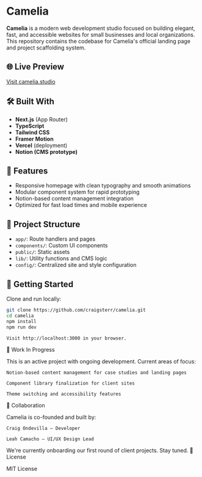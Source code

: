 # Camelia

**Camelia** is a modern web development studio focused on building elegant, fast, and accessible websites for small businesses and local organizations. This repository contains the codebase for Camelia's official landing page and project scaffolding system.

## 🌐 Live Preview

[Visit camelia.studio](https://camelia.work)

## 🛠️ Built With

- **Next.js** (App Router)
- **TypeScript**
- **Tailwind CSS**
- **Framer Motion**
- **Vercel** (deployment)
- **Notion (CMS prototype)**

## 🎨 Features

- Responsive homepage with clean typography and smooth animations
- Modular component system for rapid prototyping
- Notion-based content management integration
- Optimized for fast load times and mobile experience

## 📁 Project Structure

- `app/`: Route handlers and pages
- `components/`: Custom UI components
- `public/`: Static assets
- `lib/`: Utility functions and CMS logic
- `config/`: Centralized site and style configuration

## 🚀 Getting Started

Clone and run locally:

```bash
git clone https://github.com/craigsterr/camelia.git
cd camelia
npm install
npm run dev

Visit http://localhost:3000 in your browser.
```
🧪 Work In Progress

This is an active project with ongoing development. Current areas of focus:

    Notion-based content management for case studies and landing pages

    Component library finalization for client sites

    Theme switching and accessibility features

🤝 Collaboration

Camelia is co-founded and built by:

    Craig Ondevilla – Developer

    Leah Camacho – UI/UX Design Lead

We're currently onboarding our first round of client projects. Stay tuned.
📄 License

MIT License
